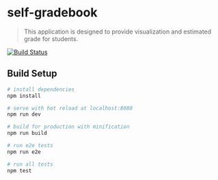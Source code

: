 # self-gradebook

> This application is designed to provide visualization and estimated grade for students.

[![Build Status](https://travis-ci.org/rijn/SelfGradebook.svg?branch=master)](https://travis-ci.org/rijn/SelfGradebook)

## Build Setup

``` bash
# install dependencies
npm install

# serve with hot reload at localhost:8080
npm run dev

# build for production with minification
npm run build

# run e2e tests
npm run e2e

# run all tests
npm test
```
